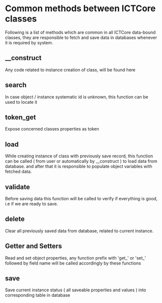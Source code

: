 Common methods between ICTCore classes
======================================
Following is a list of methods which are common in all ICTCore data-bound classes, they are responsible to fetch and save data in databases whenever it is required by system.


__construct
-----------
Any code related to instance creation of class, will be found here


search
------
In case object / instance systematic id is unknown, this function can be used to locate it


token_get
---------
Expose concerned classes properties as token


load
----
While creating instance of class with previously save record, this function can be called ( from user or automatically by __construct ) to load data from database. and after that it is responsible to populate object variables with fetched data.


validate
--------
Before saving data this function will be called to verify if everything is good, i.e if we are ready to save.


delete
------
Clear all previously saved data from database, related to current instance.


Getter and Setters
------------------
Read and set object properties, any function prefix with 'get_' or 'set_' followed by field name will be called accordingly by these functions

save
----
Save current instance status ( all saveable properties and values ) into corresponding table in database
